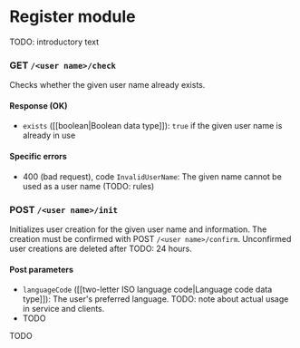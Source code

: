 # Register module

TODO: introductory text

### GET `/<user name>/check`

Checks whether the given user name already exists.

#### Response (OK)

* `exists` ([[boolean|Boolean data type]]): `true` if the given user name is already in use

#### Specific errors

* 400 (bad request), code `InvalidUserName`: The given name cannot be used as a user name (TODO: rules)

### POST `/<user name>/init`

Initializes user creation for the given user name and information. The creation must be confirmed with POST `/<user name>/confirm`. Unconfirmed user creations are deleted after TODO: 24 hours.

#### Post parameters

* `languageCode` ([[two-letter ISO language code|Language code data type]]): The user's preferred language. TODO: note about actual usage in service and clients.
* TODO

TODO
